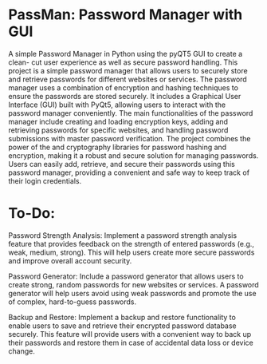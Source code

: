 # PassMan: Password Manager with GUI
A simple Password Manager in Python using the pyQT5 GUI to create a clean- cut user experience as well as secure password handling.
This project is a simple password manager that allows users to securely store and retrieve passwords for different websites or services. The password manager uses a combination of encryption and hashing techniques to ensure the passwords are stored securely. It includes a Graphical User Interface (GUI) built with PyQt5, allowing users to interact with the password manager conveniently. The main functionalities of the password manager include creating and loading encryption keys, adding and retrieving passwords for specific websites, and handling password submissions with master password verification. The project combines the power of the and cryptography libraries for password hashing and encryption, making it a robust and secure solution for managing passwords. Users can easily add, retrieve, and secure their passwords using this password manager, providing a convenient and safe way to keep track of their login credentials.



# To-Do:
Password Strength Analysis: Implement a password strength analysis feature that provides feedback on the strength of entered passwords (e.g., weak, medium, strong). This will help users create more secure passwords and improve overall account security.

Password Generator: Include a password generator that allows users to create strong, random passwords for new websites or services. A password generator will help users avoid using weak passwords and promote the use of complex, hard-to-guess passwords.

Backup and Restore: Implement a backup and restore functionality to enable users to save and retrieve their encrypted password database securely. This feature will provide users with a convenient way to back up their passwords and restore them in case of accidental data loss or device change.
